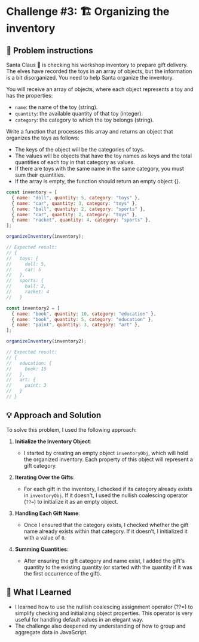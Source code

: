 # Challenge #3: 🏗️ Organizing the inventory

## 🧠 Problem instructions

Santa Claus 🎅 is checking his workshop inventory to prepare gift delivery. The elves have recorded the toys in an array of objects, but the information is a bit disorganized. You need to help Santa organize the inventory.

You will receive an array of objects, where each object represents a toy and has the properties:

- `name`: the name of the toy (string).
- `quantity`: the available quantity of that toy (integer).
- `category`: the category to which the toy belongs (string).

Write a function that processes this array and returns an object that organizes the toys as follows:

- The keys of the object will be the categories of toys.
- The values will be objects that have the toy names as keys and the total quantities of each toy in that category as values.
- If there are toys with the same name in the same category, you must sum their quantities.
- If the array is empty, the function should return an empty object {}.

```javascript
const inventory = [
  { name: "doll", quantity: 5, category: "toys" },
  { name: "car", quantity: 3, category: "toys" },
  { name: "ball", quantity: 2, category: "sports" },
  { name: "car", quantity: 2, category: "toys" },
  { name: "racket", quantity: 4, category: "sports" },
];

organizeInventory(inventory);

// Expected result:
// {
//   toys: {
//     doll: 5,
//     car: 5
//   },
//   sports: {
//     ball: 2,
//     racket: 4
//   }

const inventory2 = [
  { name: "book", quantity: 10, category: "education" },
  { name: "book", quantity: 5, category: "education" },
  { name: "paint", quantity: 3, category: "art" },
];

organizeInventory(inventory2);

// Expected result:
// {
//   education: {
//     book: 15
//   },
//   art: {
//     paint: 3
//   }
// }
```

## 💡 Approach and Solution

To solve this problem, I used the following approach:

1. **Initialize the Inventory Object**:

   - I started by creating an empty object `inventoryObj`, which will hold the organized inventory. Each property of this object will represent a gift category.

2. **Iterating Over the Gifts**:

   - For each gift in the inventory, I checked if its category already exists in `inventoryObj`. If it doesn't, I used the nullish coalescing operator (`??=`) to initialize it as an empty object.

3. **Handling Each Gift Name**:

   - Once I ensured that the category exists, I checked whether the gift name already exists within that category. If it doesn’t, I initialized it with a value of `0`.

4. **Summing Quantities**:
   - After ensuring the gift category and name exist, I added the gift's quantity to the existing quantity (or started with the quantity if it was the first occurrence of the gift).

## 🎉 What I Learned

- I learned how to use the nullish coalescing assignment operator (??=) to simplify checking and initializing object properties. This operator is very useful for handling default values in an elegant way.
- The challenge also deepened my understanding of how to group and aggregate data in JavaScript.

